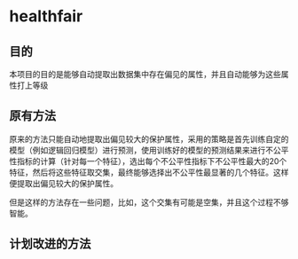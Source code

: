 # healthfair

## 目的

本项目的目的是能够自动提取出数据集中存在偏见的属性，并且自动能够为这些属性打上等级

## 原有方法

原来的方法只能自动地提取出偏见较大的保护属性，采用的策略是首先训练自定的模型（例如逻辑回归模型）进行预测，使用训练好的模型的预测结果来进行不公平性指标的计算（针对每一个特征），选出每个不公平性指标下不公平性最大的20个特征，然后将这些特征取交集，最终能够选择出不公平性最显著的几个特征。这样便提取出偏见较大的保护属性。

但是这样的方法存在一些问题，比如，这个交集有可能是空集，并且这个过程不够智能。

## 计划改进的方法
